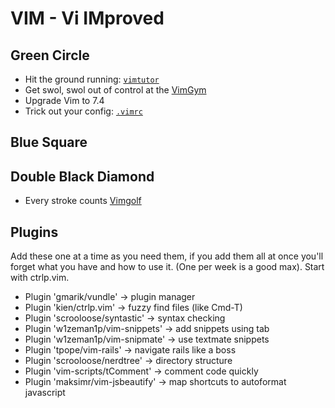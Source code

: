 # VIM - Vi IMproved

## Green Circle

+ Hit the ground running: [`vimtutor`][vimtutor]
+ Get swol, swol out of control at the [VimGym][vim-gym]
+ Upgrade Vim to 7.4
+ Trick out your config: [`.vimrc`][vimrc]

[vim-gym]: ./part1/vim-gym.md
[vimtutor]: ./part1/vimtutor.md
[vimrc]: ./part1/vimrc.md

## Blue Square


## Double Black Diamond

+ Every stroke counts [Vimgolf][vimgolf]

[vimgolf]: http://vimgolf.com

## Plugins

Add these one at a time as you need them, if you add them all at once
you'll forget what you have and how to use it. (One per week is a good
max). Start with ctrlp.vim.

+ Plugin 'gmarik/vundle' -> plugin manager
+ Plugin 'kien/ctrlp.vim' -> fuzzy find files (like Cmd-T)
+ Plugin 'scrooloose/syntastic' -> syntax checking
+ Plugin 'w1zeman1p/vim-snippets' -> add snippets using tab
+ Plugin 'w1zeman1p/vim-snipmate' -> use textmate snippets
+ Plugin 'tpope/vim-rails' -> navigate rails like a boss
+ Plugin 'scrooloose/nerdtree' -> directory structure
+ Plugin 'vim-scripts/tComment' -> comment code quickly
+ Plugin 'maksimr/vim-jsbeautify' -> map shortcuts to autoformat javascript
